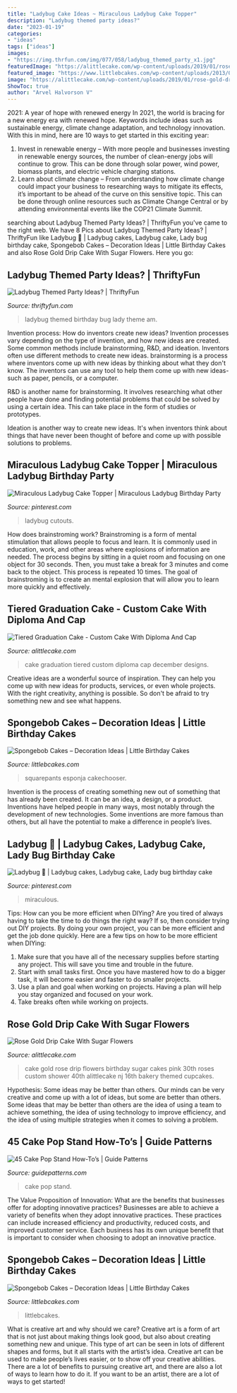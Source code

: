 ```yaml
---
title: "Ladybug Cake Ideas ~ Miraculous Ladybug Cake Topper"
description: "Ladybug themed party ideas?"
date: "2023-01-19"
categories:
- "ideas"
tags: ["ideas"]
images:
- "https://img.thrfun.com/img/077/058/ladybug_themed_party_x1.jpg"
featuredImage: "https://alittlecake.com/wp-content/uploads/2019/01/rose-gold-drip-cake-with-sugar-flowers.jpg"
featured_image: "https://www.littlebcakes.com/wp-content/uploads/2013/08/Spongebob-Cakes-Images.jpg"
image: "https://alittlecake.com/wp-content/uploads/2019/01/rose-gold-drip-cake-with-sugar-flowers.jpg"
ShowToc: true
author: "Arvel Halvorson V"
---
```



2021: A year of hope with renewed energy
In 2021, the world is bracing for a new energy era with renewed hope. Keywords include ideas such as sustainable energy, climate change adaptation, and technology innovation. With this in mind, here are 10 ways to get started in this exciting year:
1. Invest in renewable energy – With more people and businesses investing in renewable energy sources, the number of clean-energy jobs will continue to grow. This can be done through solar power, wind power, biomass plants, and electric vehicle charging stations.
2. Learn about climate change – From understanding how climate change could impact your business to researching ways to mitigate its effects, it’s important to be ahead of the curve on this sensitive topic. This can be done through online resources such as Climate Change Central or by attending environmental events like the COP21 Climate Summit.

	

		
searching about Ladybug Themed Party Ideas? | ThriftyFun you've came to the right web. We have 8 Pics about Ladybug Themed Party Ideas? | ThriftyFun like Ladybug 🐞 | Ladybug cakes, Ladybug cake, Lady bug birthday cake, Spongebob Cakes – Decoration Ideas | Little Birthday Cakes and also Rose Gold Drip Cake With Sugar Flowers. Here you go:
		
    
## Ladybug Themed Party Ideas? | ThriftyFun

<img loading=lazy src="https://img.thrfun.com/img/077/058/ladybug_themed_party_x1.jpg" onerror="this.onerror=null;this.src='https://tse1.mm.bing.net/th?id=OIP.OX9w-zsjh4-BTeIobE4vOgHaLH&amp;pid=15.1';" alt="Ladybug Themed Party Ideas? | ThriftyFun">

_Source: thriftyfun.com_

>ladybug themed birthday bug lady theme am. 

	

Invention process: How do inventors create new ideas?
Invention processes vary depending on the type of invention, and how new ideas are created. Some common methods include brainstorming, R&D, and ideation. Inventors often use different methods to create new ideas.
 brainstorming is a process where inventors come up with new ideas by thinking about what they don't know. The inventors can use any tool to help them come up with new ideas- such as paper, pencils, or a computer.

R&D is another name for brainstorming. It involves researching what other people have done and finding potential problems that could be solved by using a certain idea. This can take place in the form of studies or prototypes.

Ideation is another way to create new ideas. It's when inventors think about things that have never been thought of before and come up with possible solutions to problems.

    
## Miraculous Ladybug Cake Topper | Miraculous Ladybug Birthday Party

<img loading=lazy src="https://i.pinimg.com/736x/10/2f/2a/102f2afc97ce90120167c1d99d6978e2.jpg" onerror="this.onerror=null;this.src='https://tse3.mm.bing.net/th?id=OIP.Q_78lR0yzcYNwO0aUeRX9AHaJ3&amp;pid=15.1';" alt="Miraculous Ladybug Cake Topper | Miraculous Ladybug Birthday Party">

_Source: pinterest.com_

>ladybug cutouts. 

	

How does brainstroming work?
Brainstroming is a form of mental stimulation that allows people to focus and learn. It is commonly used in education, work, and other areas where explosions of information are needed. The process begins by sitting in a quiet room and focusing on one object for 30 seconds. Then, you must take a break for 3 minutes and come back to the object. This process is repeated 10 times. The goal of brainstroming is to create an mental explosion that will allow you to learn more quickly and effectively.

    
## Tiered Graduation Cake - Custom Cake With Diploma And Cap

<img loading=lazy src="https://alittlecake.com/wp-content/uploads/2018/12/Tiered-Graduation-Cake-.jpg" onerror="this.onerror=null;this.src='https://tse1.mm.bing.net/th?id=OIP.0BpRjoEmo8YX-Gqu8jaIOAHaKE&amp;pid=15.1';" alt="Tiered Graduation Cake - Custom Cake With Diploma And Cap">

_Source: alittlecake.com_

>cake graduation tiered custom diploma cap december designs. 

	

Creative ideas are a wonderful source of inspiration. They can help you come up with new ideas for products, services, or even whole projects. With the right creativity, anything is possible. So don't be afraid to try something new and see what happens.

    
## Spongebob Cakes – Decoration Ideas | Little Birthday Cakes

<img loading=lazy src="https://www.littlebcakes.com/wp-content/uploads/2013/08/Spongebob-Squarepants-Cake.jpg" onerror="this.onerror=null;this.src='https://tse3.mm.bing.net/th?id=OIP.J4yO4W5vDzRZeZ-3YRhYiAHaLD&amp;pid=15.1';" alt="Spongebob Cakes – Decoration Ideas | Little Birthday Cakes">

_Source: littlebcakes.com_

>squarepants esponja cakechooser. 

	

Invention is the process of creating something new out of something that has already been created. It can be an idea, a design, or a product. Inventions have helped people in many ways, most notably through the development of new technologies. Some inventions are more famous than others, but all have the potential to make a difference in people’s lives.

    
## Ladybug 🐞 | Ladybug Cakes, Ladybug Cake, Lady Bug Birthday Cake

<img loading=lazy src="https://i.pinimg.com/736x/66/a2/80/66a280084250c824ca3bc96e417b19fa.jpg" onerror="this.onerror=null;this.src='https://tse1.mm.bing.net/th?id=OIP.RMpyNamk9orEBLJ5EsWrrwHaJ4&amp;pid=15.1';" alt="Ladybug 🐞 | Ladybug cakes, Ladybug cake, Lady bug birthday cake">

_Source: pinterest.com_

>miraculous. 

	

Tips: How can you be more efficient when DIYing?
Are you tired of always having to take the time to do things the right way? If so, then consider trying out DIY projects. By doing your own project, you can be more efficient and get the job done quickly. Here are a few tips on how to be more efficient when DIYing: 
1. Make sure that you have all of the necessary supplies before starting any project. This will save you time and trouble in the future.
2. Start with small tasks first. Once you have mastered how to do a bigger task, it will become easier and faster to do smaller projects. 
3. Use a plan and goal when working on projects. Having a plan will help you stay organized and focused on your work. 
4. Take breaks often while working on projects.

    
## Rose Gold Drip Cake With Sugar Flowers

<img loading=lazy src="https://alittlecake.com/wp-content/uploads/2019/01/rose-gold-drip-cake-with-sugar-flowers.jpg" onerror="this.onerror=null;this.src='https://tse1.mm.bing.net/th?id=OIP.-IHqOPj51WGgPoHSg49rDgHaE8&amp;pid=15.1';" alt="Rose Gold Drip Cake With Sugar Flowers">

_Source: alittlecake.com_

>cake gold rose drip flowers birthday sugar cakes pink 30th roses custom shower 40th alittlecake nj 16th bakery themed cupcakes. 

	

Hypothesis: Some ideas may be better than others.
Our minds can be very creative and come up with a lot of ideas, but some are better than others. Some ideas that may be better than others are the idea of using a team to achieve something, the idea of using technology to improve efficiency, and the idea of using multiple strategies when it comes to solving a problem.

    
## 45 Cake Pop Stand How-To’s | Guide Patterns

<img loading=lazy src="https://www.guidepatterns.com/wp-content/uploads/2016/05/Vintage-Cake-Pop-Stand.jpg" onerror="this.onerror=null;this.src='https://tse4.mm.bing.net/th?id=OIP.1-nO_l5VXQFF9oCZtWutWAHaFj&amp;pid=15.1';" alt="45 Cake Pop Stand How-To’s | Guide Patterns">

_Source: guidepatterns.com_

>cake pop stand. 

	

The Value Proposition of Innovation: What are the benefits that businesses offer for adopting innovative practices?
Businesses are able to achieve a variety of benefits when they adopt innovative practices. These practices can include increased efficiency and productivity, reduced costs, and improved customer service. Each business has its own unique benefit that is important to consider when choosing to adopt an innovative practice.

    
## Spongebob Cakes – Decoration Ideas | Little Birthday Cakes

<img loading=lazy src="https://www.littlebcakes.com/wp-content/uploads/2013/08/Spongebob-Cakes-Images.jpg" onerror="this.onerror=null;this.src='https://tse4.mm.bing.net/th?id=OIP.k_g_1JVOehocu1WJSzmsbQHaHQ&amp;pid=15.1';" alt="Spongebob Cakes – Decoration Ideas | Little Birthday Cakes">

_Source: littlebcakes.com_

>littlebcakes. 

	

What is creative art and why should we care?
Creative art is a form of art that is not just about making things look good, but also about creating something new and unique. This type of art can be seen in lots of different shapes and forms, but it all starts with the artist’s idea. Creative art can be used to make people’s lives easier, or to show off your creative abilities. There are a lot of benefits to pursuing creative art, and there are also a lot of ways to learn how to do it. If you want to be an artist, there are a lot of ways to get started!

